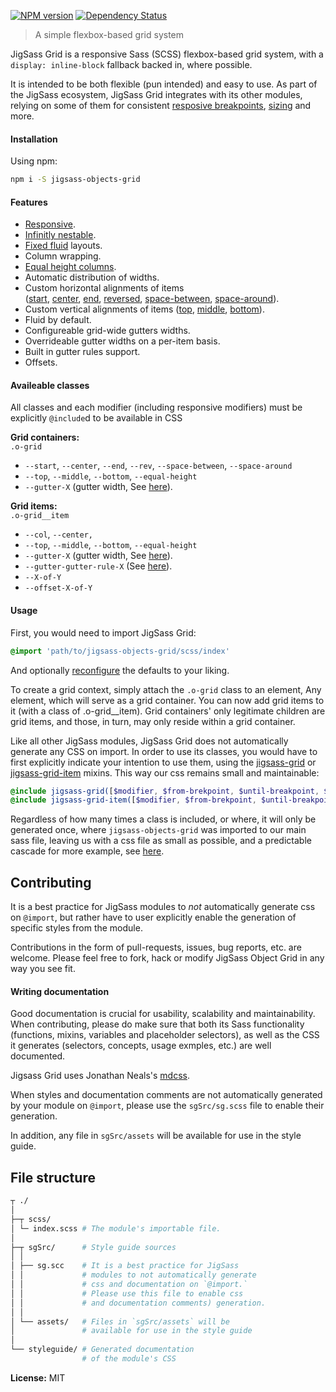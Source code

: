 [![NPM version][npm-image]][npm-url]  [![Dependency Status][daviddm-image]][daviddm-url]   

 > A simple flexbox-based grid system

JigSass Grid is a responsive Sass (SCSS) flexbox-based grid
system, with a `display: inline-block` fallback backed in, where possible.

It is intended to be both flexible (pun intended) and easy to use. As part of the
JigSass ecosystem, JigSass Grid integrates with its other modules, relying on some of them
for consistent [resposive breakpoints](https://github.com/txhawks/jigsass-tools-mq/),
[sizing](https://github.com/txhawks/jigsass-tools-typography/) and more.

#### Installation

Using npm:

```sh
npm i -S jigsass-objects-grid
```


#### Features
  - [Responsive](https://txhawks.github.io/jigsass-objects-grid/#responsive).
  - [Infinitly nestable](https://txhawks.github.io/jigsass-objects-grid/#nested-grids).
  - [Fixed fluid](https://txhawks.github.io/jigsass-objects-grid/#fixed-fluid) layouts.
  - Column wrapping.
  - [Equal height columns](https://txhawks.github.io/jigsass-objects-grid/#o-grid--equal-height).
  - Automatic distribution of widths.
  - Custom horizontal alignments of items <br />
    ([start](https://txhawks.github.io/jigsass-objects-grid/#o-grid-start),
    [center](https://txhawks.github.io/jigsass-objects-grid/#o-grid-center),
    [end](https://txhawks.github.io/jigsass-objects-grid/#o-grid-end),
    [reversed](https://txhawks.github.io/jigsass-objects-grid/#o-grid-rev),
    [space-between](https://txhawks.github.io/jigsass-objects-grid/#o-grid-space-between),
    [space-around](https://txhawks.github.io/jigsass-objects-grid/#o-grid-space-around)).
  - Custom vertical alignments of items ([top](https://txhawks.github.io/jigsass-objects-grid/#o-grid-top),
    [middle](https://txhawks.github.io/jigsass-objects-grid/#o-grid-middle),
    [bottom](https://txhawks.github.io/jigsass-objects-grid/#o-grid-bottom)).
  - Fluid by default.
  - Configureable grid-wide gutters widths.
  - Overrideable gutter widths on a per-item basis.
  - Built in gutter rules support.
  - Offsets.


#### Availeable classes
All classes and each modifier (including responsive modifiers) must be explicitly `@include`d
to be available in CSS


**Grid containers:**<br />
`.o-grid`
  - `--start`, `--center`, `--end`, `--rev`, `--space-between`, `--space-around`
  - `--top`, `--middle`, `--bottom`, `--equal-height`
  - `--gutter-X` (gutter width, See [here](https://txhawks.github.io/jigsass-objects-grid/#gutter-width-modifiers)).


**Grid items:**<br />
`.o-grid__item`
  - `--col`, `--center, `
  - `--top`, `--middle`, `--bottom`, `--equal-height`
  - `--gutter-X` (gutter width, See [here](https://txhawks.github.io/jigsass-objects-grid/#gutter-width-modifiers)).
  - `--gutter-gutter-rule-X` (See [here](https://txhawks.github.io/jigsass-objects-grid/#gutter-rules)).
  - `--X-of-Y`
  - `--offset-X-of-Y`


#### Usage

First, you would need to import JigSass Grid:

```scss
@import 'path/to/jigsass-objects-grid/scss/index'
```

And optionally [reconfigure](https://txhawks.github.io/jigsass-objects-grid/#configuration) the defaults to your liking.

To create a grid context, simply attach the `.o-grid` class to an element, Any element,
which will serve as a grid container. You can now add grid items to it (with a class of
.o-grid__item). Grid containers' only legitimate children are grid items, and those, in turn,
may only reside within a grid container.

Like all other JigSass modules, JigSass Grid does not automatically generate any CSS on import.
In order to use its classes, you would have to first explicitly indicate your intention to use
them, using the [jigsass-grid](https://txhawks.github.io/jigsass-objects-grid/#jigsass-grid) or [jigsass-grid-item](https://txhawks.github.io/jigsass-objects-grids/#jigsass-grid-item) mixins.
This way our css remains small and maintainable:

```scss
@include jigsass-grid([$modifier, $from-brekpoint, $until-breakpoint, $misc-breakpoint]);
@include jigsass-grid-item([$modifier, $from-brekpoint, $until-breakpoint, $misc-breakpoint]);
```

Regardless of how many times a class is included, or where, it will only be generated once, where
`jigsass-objects-grid` was imported to our main sass file, leaving us with a css file as small as
possible, and a predictable cascade for more example, see [here](https://txhawks.github.io/jigsass-objects-grid/#responsive).

## Contributing

It is a best practice for JigSass modules to *not* automatically generate css on `@import`, but 
rather have to user explicitly enable the generation of specific styles from the module.

Contributions in the form of pull-requests, issues, bug reports, etc. are welcome.
Please feel free to fork, hack or modify JigSass Object Grid in any way you see fit.

#### Writing documentation

Good documentation is crucial for usability, scalability and maintainability. When 
contributing, please do make sure that both its Sass functionality (functions, mixins, 
variables and placeholder selectors), as well as the CSS it generates (selectors, 
concepts, usage exmples, etc.) are well documented.

Jigsass Grid uses Jonathan Neals's [mdcss](//github.com/jonathantneal/mdcss).

When styles and documentation comments are not automatically generated by your module on `@import`,
please use the `sgSrc/sg.scss` file to enable their generation.

In addition, any file in `sgSrc/assets` will be available for use in the style guide.

## File structure
```bash
┬ ./
│
├─┬ scss/ 
│ └─ index.scss # The module's importable file.
│
├─┬ sgSrc/      # Style guide sources
│ │
│ ├── sg.scc    # It is a best practice for JigSass 
│ │             # modules to not automatically generate 
│ │             # css and documentation on `@import.` 
│ │             # Please use this file to enable css
│ │             # and documentation comments) generation.
│ │
│ └── assets/   # Files in `sgSrc/assets` will be 
│               # available for use in the style guide
│
└── styleguide/ # Generated documentation 
                # of the module's CSS
```

**License:** MIT



[npm-image]: https://badge.fury.io/js/jigsass-objects-grid.svg
[npm-url]: https://npmjs.org/package/jigsass-objects-grid

[daviddm-image]: https://david-dm.org/TxHawks/jigsass-objects-grid.svg?theme=shields.io
[daviddm-url]: https://david-dm.org/TxHawks/jigsass-objects-grid
